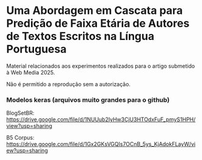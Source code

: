 # Uma Abordagem em Cascata para Predição de Faixa Etária de Autores de Textos Escritos na Língua Portuguesa

Material relacionados aos experimentos realizados para o artigo submetido à Web Media 2025.

Não é permitido a reprodução sem a autorização.

### Modelos keras (arquivos muito grandes para o github)

BlogSetBR: https://drive.google.com/file/d/1NUUub2IyHw3CjU3HTOdxFuF_pmyS1HPH/view?usp=sharing

B5 Corpus: https://drive.google.com/file/d/1Gx2GKsVGQIs7OCnB_5ys_KjAdokFLayW/view?usp=sharing

